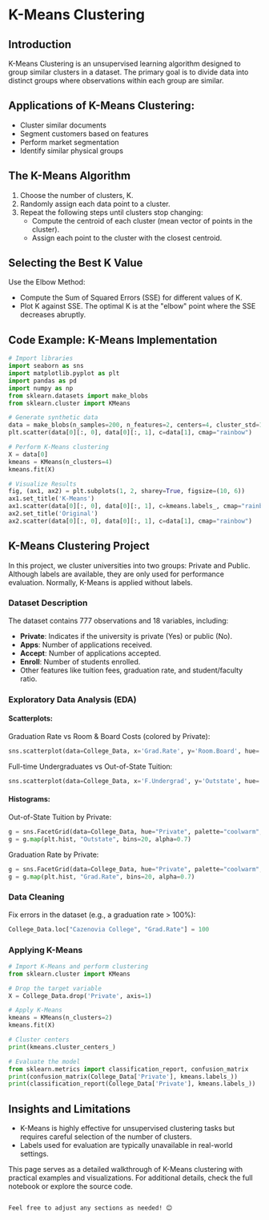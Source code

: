 
# K-Means Clustering

## Introduction
K-Means Clustering is an unsupervised learning algorithm designed to group similar clusters in a dataset. The primary goal is to divide data into distinct groups where observations within each group are similar.

## Applications of K-Means Clustering:
- Cluster similar documents
- Segment customers based on features
- Perform market segmentation
- Identify similar physical groups

## The K-Means Algorithm
1. Choose the number of clusters, K.
2. Randomly assign each data point to a cluster.
3. Repeat the following steps until clusters stop changing:
   - Compute the centroid of each cluster (mean vector of points in the cluster).
   - Assign each point to the cluster with the closest centroid.

## Selecting the Best K Value
Use the Elbow Method:
- Compute the Sum of Squared Errors (SSE) for different values of K.
- Plot K against SSE. The optimal K is at the "elbow" point where the SSE decreases abruptly.

## Code Example: K-Means Implementation
```python
# Import libraries
import seaborn as sns
import matplotlib.pyplot as plt
import pandas as pd
import numpy as np
from sklearn.datasets import make_blobs
from sklearn.cluster import KMeans

# Generate synthetic data
data = make_blobs(n_samples=200, n_features=2, centers=4, cluster_std=1.8, random_state=101)
plt.scatter(data[0][:, 0], data[0][:, 1], c=data[1], cmap="rainbow")

# Perform K-Means clustering
X = data[0]
kmeans = KMeans(n_clusters=4)
kmeans.fit(X)

# Visualize Results
fig, (ax1, ax2) = plt.subplots(1, 2, sharey=True, figsize=(10, 6))
ax1.set_title('K-Means')
ax1.scatter(data[0][:, 0], data[0][:, 1], c=kmeans.labels_, cmap="rainbow")
ax2.set_title('Original')
ax2.scatter(data[0][:, 0], data[0][:, 1], c=data[1], cmap="rainbow")
```

## K-Means Clustering Project
In this project, we cluster universities into two groups: Private and Public. Although labels are available, they are only used for performance evaluation. Normally, K-Means is applied without labels.

### Dataset Description
The dataset contains 777 observations and 18 variables, including:
- **Private**: Indicates if the university is private (Yes) or public (No).
- **Apps**: Number of applications received.
- **Accept**: Number of applications accepted.
- **Enroll**: Number of students enrolled.
- Other features like tuition fees, graduation rate, and student/faculty ratio.

### Exploratory Data Analysis (EDA)
#### Scatterplots:
Graduation Rate vs Room & Board Costs (colored by Private):
```python
sns.scatterplot(data=College_Data, x='Grad.Rate', y='Room.Board', hue='Private', palette="Dark2")
```
Full-time Undergraduates vs Out-of-State Tuition:
```python
sns.scatterplot(data=College_Data, x='F.Undergrad', y='Outstate', hue='Private', palette="coolwarm")
```

#### Histograms:
Out-of-State Tuition by Private:
```python
g = sns.FacetGrid(data=College_Data, hue="Private", palette="coolwarm", height=4, aspect=2)
g = g.map(plt.hist, "Outstate", bins=20, alpha=0.7)
```
Graduation Rate by Private:
```python
g = sns.FacetGrid(data=College_Data, hue="Private", palette="coolwarm", height=4, aspect=2)
g = g.map(plt.hist, "Grad.Rate", bins=20, alpha=0.7)
```

### Data Cleaning
Fix errors in the dataset (e.g., a graduation rate > 100%):
```python
College_Data.loc["Cazenovia College", "Grad.Rate"] = 100
```

### Applying K-Means
```python
# Import K-Means and perform clustering
from sklearn.cluster import KMeans

# Drop the target variable
X = College_Data.drop('Private', axis=1)

# Apply K-Means
kmeans = KMeans(n_clusters=2)
kmeans.fit(X)

# Cluster centers
print(kmeans.cluster_centers_)

# Evaluate the model
from sklearn.metrics import classification_report, confusion_matrix
print(confusion_matrix(College_Data['Private'], kmeans.labels_))
print(classification_report(College_Data['Private'], kmeans.labels_))
```

## Insights and Limitations
- K-Means is highly effective for unsupervised clustering tasks but requires careful selection of the number of clusters.
- Labels used for evaluation are typically unavailable in real-world settings.

This page serves as a detailed walkthrough of K-Means clustering with practical examples and visualizations. For additional details, check the full notebook or explore the source code.
```

Feel free to adjust any sections as needed! 😊
